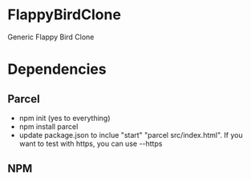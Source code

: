 # FlappyBirdClone
Generic Flappy Bird Clone

# Dependencies

## Parcel
- npm init (yes to everything)
- npm install parcel
- update package.json to inclue "start" "parcel src/index.html". If you want to test with https, you can use --https

## NPM
